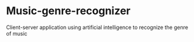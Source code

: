 # Music-genre-recognizer
Client-server application using artificial intelligence to recognize the genre of music
